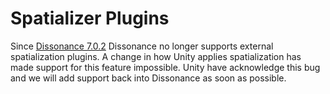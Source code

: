 # Spatializer Plugins

Since [Dissonance 7.0.2](https://placeholder-software.co.uk/dissonance/releases/7.0.2.html) Dissonance no longer supports external spatialization plugins. A change in how Unity applies spatialization has made support for this feature impossible. Unity have acknowledge this bug and we will add support back into Dissonance as soon as possible.
